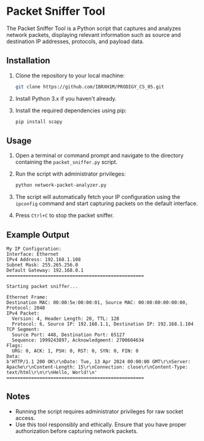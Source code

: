 # Packet Sniffer Tool

The Packet Sniffer Tool is a Python script that captures and analyzes network packets, displaying relevant information such as source and destination IP addresses, protocols, and payload data.

## Installation

1. Clone the repository to your local machine:

    ```bash
    git clone https://github.com/IBRXH1M/PRODIGY_CS_05.git
    ```

2. Install Python 3.x if you haven't already.

3. Install the required dependencies using pip:

    ```bash
    pip install scapy
    ```

## Usage

1. Open a terminal or command prompt and navigate to the directory containing the `packet_sniffer.py` script.

2. Run the script with administrator privileges:

    ```bash
    python network-packet-analyzer.py
    ```

3. The script will automatically fetch your IP configuration using the `ipconfig` command and start capturing packets on the default interface.

4. Press `Ctrl+C` to stop the packet sniffer.

## Example Output

```
My IP Configuration:
Interface: Ethernet
IPv4 Address: 192.168.1.108
Subnet Mask: 255.265.256.0
Default Gateway: 192.168.0.1
==================================================

Starting packet sniffer...

Ethernet Frame:
Destination MAC: 00:00:5e:00:00:01, Source MAC: 00:00:00:00:00:00, Protocol: 2048
IPv4 Packet:
  Version: 4, Header Length: 20, TTL: 128
  Protocol: 6, Source IP: 192.168.1.1, Destination IP: 192.168.1.104
TCP Segment:
  Source Port: 448, Destination Port: 65127
  Sequence: 1999243897, Acknowledgment: 2700604634
Flags:
  URG: 0, ACK: 1, PSH: 0, RST: 0, SYN: 0, FIN: 0
Data:
b'HTTP/1.1 200 OK\r\nDate: Tue, 13 Apr 2024 00:00:00 GMT\r\nServer: Apache\r\nContent-Length: 15\r\nConnection: close\r\nContent-Type: text/html\r\n\r\nHello, World!\n'
==================================================
```

## Notes

- Running the script requires administrator privileges for raw socket access.
- Use this tool responsibly and ethically. Ensure that you have proper authorization before capturing network packets.
